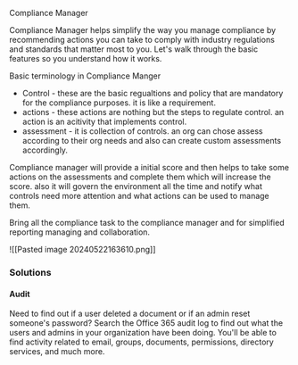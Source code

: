 
Compliance Manager

Compliance Manager helps simplify the way you manage compliance by recommending actions you can take to comply with industry regulations and standards that matter most to you. Let's walk through the basic features so you understand how it works.

Basic terminology in Compliance Manger
- Control - these are the basic regualtions and policy that are mandatory for the compliance purposes. it is like a requirement.
- actions - these actions are nothing but the steps to regulate control. an action  is an acitivity that implements control.
- assessment - it is collection of controls. an org can chose assess according to their org needs and also can create custom assessments accordingly.

Compliance manager will provide a initial score and then helps to take some actions on the assessments and complete them which will increase the score. also it will govern the environment all the time and notify what controls need more attention and what actions can be used to manage them.

Bring all the compliance task to the compliance manager and for simplified reporting managing and collaboration.


![[Pasted image 20240522163610.png]]


### Solutions

#### Audit 
Need to find out if a user deleted a document or if an admin reset someone's password? Search the Office 365 audit log to find out what the users and admins in your organization have been doing. You'll be able to find activity related to email, groups, documents, permissions, directory services, and much more.

